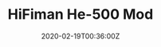 ---
title: HiFiman He-500 Mod	
summary: Headband, dampening and pads mod	 
tags:
- audio
date: "2020-02-19T00:36:00Z"


# Optional external URL for project (replaces project detail page).
external_link: "/build/he500"

image:
  caption: He500
  focal_point: Smart
---